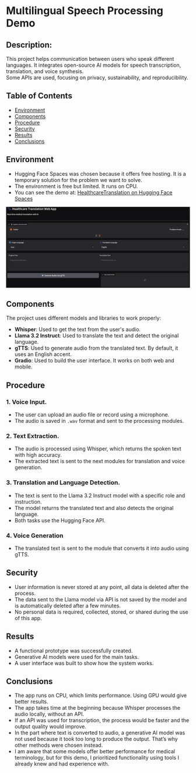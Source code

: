 # Multilingual Speech Processing Demo

## Description:
This project helps communication between users who speak different languages. It integrates open-source AI models for speech transcription, translation, and voice synthesis.  
Some APIs are used, focusing on privacy, sustainability, and reproducibility.


## Table of Contents
- [Environment](#environment)
- [Components](#components)
- [Procedure](#procedure)
- [Security](#security)
- [Results](#results)
- [Conclusions](#conclusions)

## Environment
- Hugging Face Spaces was chosen because it offers free hosting. It is a temporary solution for the problem we want to solve.
- The environment is free but limited. It runs on CPU.
- You can see the demo at: [HealthcareTranslation on Hugging Face Spaces](https://huggingface.co/spaces/JamesKevinStar/HealthcareTranslation)

![UI](ImgReadMe/ImgUI.png)

## Components 
The project uses different models and libraries to work properly:
  - **Whisper**: Used to get the text from the user's audio.
  - **Llama 3.2 Instruct**: Used to translate the text and detect the original language.
  - **gTTS**: Used to generate audio from the translated text. By default, it uses an English accent.
  - **Gradio**: Used to build the user interface. It works on both web and mobile.
 
## Procedure

### 1. Voice Input. 
- The user can upload an audio file or record using a microphone.
- The audio is saved in `.wav` format and sent to the processing modules.

### 2. Text Extraction.
- The audio is processed using Whisper, which returns the spoken text with high accuracy.
- The extracted text is sent to the next modules for translation and voice generation.

### 3. Translation and Language Detection.
- The text is sent to the Llama 3.2 Instruct model with a specific role and instruction.
- The model returns the translated text and also detects the original language.
- Both tasks use the Hugging Face API.

### 4. Voice Generation 
- The translated text is sent to the module that converts it into audio using gTTS.

## Security
- User information is never stored at any point, all data is deleted after the process.
- The data sent to the Llama model via API is not saved by the model and is automatically deleted after a few minutes.
- No personal data is required, collected, stored, or shared during the use of this app.

## Results
- A functional prototype was successfully created.
- Generative AI models were used for the main tasks.
- A user interface was built to show how the system works.

## Conclusions
- The app runs on CPU, which limits performance. Using GPU would give better results.
- The app takes time at the beginning because Whisper processes the audio locally, without an API.
- If an API was used for transcription, the process would be faster and the output quality would improve.
- In the part where text is converted to audio, a generative AI model was not used because it took too long to produce the output. That’s why other methods were chosen instead.
- I am aware that some models offer better performance for medical terminology, but for this demo, I prioritized functionality using tools I already knew and had experience with.



